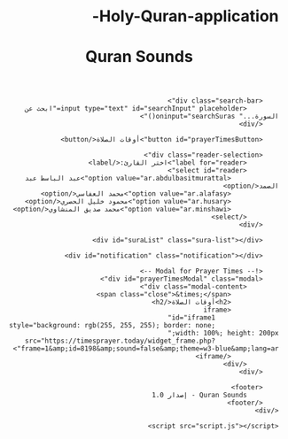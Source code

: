 # Holy-Quran-application-
<!DOCTYPE html>
<html lang="ar" dir="rtl">
<head>
    <meta charset="UTF-8">
    <meta name="viewport" content="width=device-width, initial-scale=1.0">
    <title>Quran Sounds</title>
    <link rel="stylesheet" href="styles.css">
</head>
<body>
    <div class="app-container">
        <header>
            <h1>Quran Sounds</h1>
        </header>

        <div class="search-bar">
            <input type="text" id="searchInput" placeholder="ابحث عن السورة..." oninput="searchSuras()">
        </div>

        <button id="prayerTimesButton">أوقات الصلاة</button>

        <div class="reader-selection">
            <label for="reader">اختر القارئ:</label>
            <select id="reader">
                <option value="ar.abdulbasitmurattal">عبد الباسط عبد الصمد</option>
                <option value="ar.alafasy">محمد العفاسي</option>
                <option value="ar.husary">محمود خليل الحصري</option>
                <option value="ar.minshawi">محمد صديق المنشاوي</option>
            </select>
        </div>

        <div id="suraList" class="sura-list"></div>

        <div id="notification" class="notification"></div>

        <!-- Modal for Prayer Times -->
        <div id="prayerTimesModal" class="modal">
            <div class="modal-content">
                <span class="close">&times;</span>
                <h2>أوقات الصلاة</h2>
                <iframe 
                    id="iframe1" 
                    style="background: rgb(255, 255, 255); border: none; width: 100%; height: 200px;" 
                    src="https://timesprayer.today/widget_frame.php?frame=1&amp;id=8198&amp;sound=false&amp;theme=w3-blue&amp;lang=ar">
                </iframe>
            </div>
        </div>

        <footer>
            Quran Sounds - إصدار 1.0
        </footer>
    </div>

    <script src="script.js"></script>
</body>
</html>
